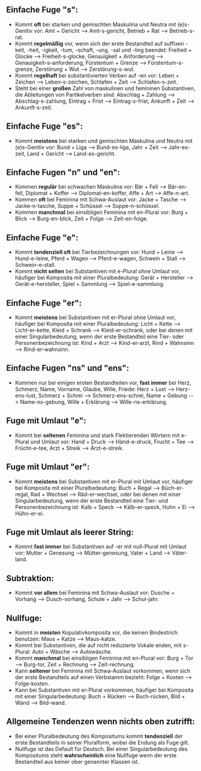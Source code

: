 ## Einfache Fuge "s":
* Kommt **oft** bei starken und gemischten Maskulina und Neutra mit (e)s-Genitiv vor:
Amt + Gericht --> Amt-s-gericht, Betrieb + Rat --> Betrieb-s-rat.
* Kommt **regelmäßig** vor, wenn sich der erste Bestandteil auf suffixen -keit, -heit,
-igkeit, -tum, -schaft, -ung, -sal und -ling beendet: Freiheit + Glocke --> Freiheit-s-glocke,
Genauigkeit + Anforderung --> Genauigkeit-s-anforderung, Fürstentum + Grenze --> Fürstentum-s-grenze,
Zerstörung + Wut --> Zerstörung-s-wut.
* Kommt **regelhaft** bei substantivierten Verben auf -en vor: Leben + Zeichen --> Leben-s-zeichen,
Schlafen + Zeit --> Schlafen-s-zeit.
* Steht bei einer **großen** Zahl von maskulinen und femininen Substantiven,
die Ableitungen von Partikelverben sind: Abschlag + Zahlung --> Abschlag-s-zahlung,
Eintrag + Frist --> Eintrag-s-frist, Ankunft + Zeit --> Ankunft-s-zeit.

## Einfache Fuge "es":
* Kommt **meistens** bei starken und gemischten Maskulina und Neutra mit (e)s-Genitiv vor:
Bund + Liga --> Bund-es-liga, Jahr + Zeit --> Jahr-es-zeit, Land + Gericht --> Land-es-gericht.

## Einfache Fugen "n" und "en":
* Kommen **regulär** bei schwachen Maskulina vor: Bär + Fell --> Bär-en-fell,
Diplomat + Koffer --> Diplomat-en-koffer, Affe + Art --> Affe-n-art.
* Kommen **oft** bei Feminina mit Schwa-Auslaut vor: Jacke + Tasche --> Jacke-n-tasche,
Suppe + Schüssel --> Suppe-n-schüssel.
* Kommen **manchmal** bei einsibligen Feminina mit en-Plural vor: Burg + Blick --> Burg-en-blick,
Zeit + Folge --> Zeit-en-folge.

## Einfache Fuge "e":
* Kommt **tendenziell oft** bei Tierbezeichnungen vor: Hund + Leine --> Hund-e-leine,
Pferd + Wagen --> Pferd-e-wagen, Schwein + Stall --> Schwein-e-stall.
* Kommt **nicht selten** bei Substantiven mit e-Plural ohne Umlaut vor, häufiger bei Komposita
mit einer Pluralbedeutung: Gerät + Hersteller --> Gerät-e-hersteller,
Spiel + Sammlung --> Spiel-e-sammlung.

## Einfache Fuge "er":
* Kommt **meistens** bei Substantiven mit er-Plural ohne Umlaut vor, häufiger bei Komposita
mit einer Pluralbedeutung: Licht + Kette --> Licht-er-kette, Kleid + Schrank --> Kleid-er-schrank,
oder bei denen mit einer Singularbedeutung, wenn der erste Bestandteil
eine Tier- oder Personenbezeichnung ist: Kind + Arzt --> Kind-er-arzt,
Rind + Wahnsinn --> Rind-er-wahnsinn.

## Einfache Fugen "ns" und "ens":
* Kommen nur bei einigen ersten Bestandteilen vor, **fast immer** bei Herz, Schmerz, Name, Vorname, Glaube, Wille, Friede: Herz + Lust --> Herz-ens-lust, Schmerz + Schrei --> Schmerz-ens-schrei,
Name + Gebung --> Name-ns-gebung, Wille + Erklärung --> Wille-ns-erklärung.

## Fuge mit Umlaut "e":
* Kommt bei **seltenen** Feminina und stark Flektierenden Wörtern mit e-Plural und Umlaut vor:
Hand + Druck --> Händ-e-druck, Frucht + Tee --> Frücht-e-tee, Arzt + Streik --> Ärzt-e-streik.

## Fuge mit Umlaut "er":
* Kommt **meistens** bei Substantiven mit er-Plural mit Umlaut vor, häufiger bei Komposita
mit einer Pluralbedeutung: Buch + Regal --> Büch-er-regal, Rad + Wechsel --> Räd-er-wechsel,
oder bei denen mit einer Singularbedeutung, wenn der erste Bestandteil
eine Tier- und Personenbezeichnung ist: Kalb + Speck --> Kälb-er-speck, Huhn + Ei --> Hühn-er-ei.

## Fuge mit Umlaut als leerer String:
* Kommt **fast immer** bei Substantiven auf -er mit null-Plural mit Umlaut vor:
Mutter + Genesung --> Mütter-genesung, Vater + Land --> Väter-land.

## Subtraktion:
* Kommt **vor allem** bei Feminina mit Schwa-Auslaut vor: Dusche + Vorhang --> Dusch-vorhang,
Schule + Jahr --> Schul-jahr.

## Nullfuge:
* Kommt in **meisten** Kopulativkomposita vor, die keinen Bindestrich benutzen:
Maus + Katze --> Maus-katze.
* Kommt bei Substantiven, die auf nicht reduzierte Vokale enden, mit s-Plural:
Auto + Wäsche --> Autowäsche.
* Kommt **manchmal** bei einsibligen Feminina mit en-Plural vor: Burg + Tor --> Burg-tor,
Zeit + Rechnung --> Zeit-rechnung.
* Kann **seltener** bei Feminina mit Schwa-Auslaut vorkommen, wenn sich
der erste Bestandteils auf einen Verbstamm bezieht: Folge + Kosten --> Folge-kosten.
* Kann bei Substantiven mit er-Plural vorkommen, häufiger bei Komposita
mit einer Singularbedeutung: Buch + Rücken --> Buch-rücken, Bild + Wand --> Bild-wand.


## Allgemeine Tendenzen wenn nichts oben zutrifft:
* Bei einer Pluralbedeutung des Kompositums kommt **tendenziell** der erste Bestandteils
in seiner Pluralform, wobei die Endung als Fuge gilt.
* Nullfuge ist das Default für Deutsch. Bei einer Singularbedeutung des Kompositums steht 
**wahrscheinlich** eine Nullfuge wenn der erste Bestandteil aus keiner ober genannter Klassen ist.